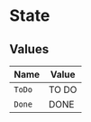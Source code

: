 # State


## Values

| Name   | Value  |
| ------ | ------ |
| `ToDo` | TO DO  |
| `Done` | DONE   |